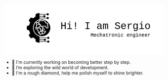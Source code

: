 ![Header](image/github-header-image(1).png) 

<!--
**sagroberto/sagroberto** is a ✨ _special_ ✨ repository because its `README.md` (this file) appears on your GitHub profile.

Here are some ideas to get you started:
-->
- 🔭 I'm currently working on becoming better step by step.
- 🌱 I’m exploring the wild world of development.
- :small_blue_diamond:  I'm a rough diamond, help me polish myself to shine brighter.


